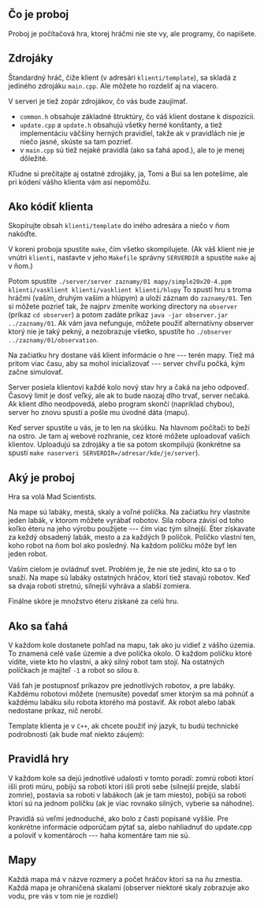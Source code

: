 
Čo je proboj
------------

Proboj je počítačová hra, ktorej hráčmi nie ste vy, ale programy, čo napíšete.


Zdrojáky
--------

Štandardný hráč, čiže klient (v adresári `klienti/template`), sa skladá z jediného
zdrojáku `main.cpp`. Ale môžete ho rozdeliť aj na viacero.

V serveri je tiež zopár zdrojákov, čo vás bude zaujímať.

- `common.h` obsahuje základné štruktúry, čo váš klient dostane k dispozícii.
- `update.cpp` a `update.h` obsahujú všetky herné konštanty, a tiež
  implementáciu väčšiny herných pravidiel, takže ak v pravidlách nie je niečo
  jasné, skúste sa tam pozrieť.
- v `main.cpp` sú tiež nejaké pravidlá (ako sa ťahá apod.), ale to je menej
  dôležité.

Kľudne si prečítajte aj ostatné zdrojáky, ja, Tomi a Bui sa len potešíme, 
ale pri kódení vášho klienta vám asi nepomôžu.

Ako kódiť klienta
-----------------

Skopírujte obsah `klienti/template` do iného adresára a niečo v ňom nakóďte.

V koreni proboja spustite `make`, čím všetko skompilujete. (Ak váš klient nie je
vnútri `klienti`, nastavte v jeho `Makefile` správny `SERVERDIR` a spustite
`make` aj v ňom.)

Potom spustite `./server/server zaznamy/01 mapy/simple20x20-4.ppm klienti/vasklient
klienti/vasklient klienti/hlupy` To spustí hru s troma hráčmi (vaším, druhým
vaším a hlúpym) a uloží záznam do `zaznamy/01`. Ten si môžete pozrieť tak,
že najprv zmeníte working directory na `observer` (príkaz `cd observer`)
a potom zadáte príkaz `java -jar observer.jar ../zaznamy/01`.
Ak vám java nefunguje, môžete použiť alternatívny observer ktorý nie je taký 
pekný, a nezobrazuje všetko, spustíte ho `./observer ../zaznamy/01/observation`. 

Na začiatku hry dostane váš klient informácie o hre --- terén mapy.
Tiež má pritom viac času, aby sa mohol inicializovať --- server chvíľu počká, 
kým začne simulovať.

Server posiela klientovi každé kolo nový stav hry a čaká na jeho odpoveď. Časový
limit je dosť veľký, ale ak to bude naozaj dlho trvať, server nečaká. Ak klient
dlho neodpovedá, alebo program skončí (napríklad chybou), server ho znovu spustí
a pošle mu úvodné dáta (mapu).

Keď server spustíte u vás, je to len na skúšku. Na hlavnom počítači to beží na
ostro. Je tam aj webové rozhranie, cez ktoré môžete uploadovať vašich klientov.
Uploadujú sa zdrojáky a tie sa potom skompilujú (konkrétne sa spustí `make
naserveri SERVERDIR=/adresar/kde/je/server`).


Aký je proboj
-------------

Hra sa volá Mad Scientists.

Na mape sú labáky, mestá, skaly a voľné políčka.
Na začiatku hry vlastníte jeden labák, v ktorom môžete vyrábať robotov. Sila 
robora závisí od toho koľko éteru na jeho výrobu použijete --- čím viac tým 
silnejší. Éter získavate za keždý obsadený labák, mesto a za každých 9 políčok.
Políčko vlastní ten, koho robot na ňom bol ako posledný. Na každom políčku môže 
byť len jeden robot.

Vaším cielom je ovládnuť svet. Problém je, že nie ste jediní, kto sa o to snaží.
Na mape sú labáky ostatných hráčov, ktorí tiež stavajú robotov. Keď sa dvaja 
roboti stretnú, silnejší vyhráva a slabší zomiera.

Finálne skóre je množstvo éteru získané za celú hru.

Ako sa ťahá
-----------

V každom kole dostanete pohľad na mapu, tak ako ju vidieť z vášho územia.
To znamená celé vaše územie a dve políčka okolo. O každom políčku ktoré vidíte,
viete kto ho vlastní, a aký silný robot tam stojí. Na ostatných políčkach je 
majiteľ `-1` a robot so silou `0`.

Váš ťah je postupnosť príkazov pre jednotlivých robotov, a pre labáky.
Každému robotovi môžete (nemusíte) povedať smer ktorým sa má pohnúť a každému 
labáku silu robota ktorého má postaviť. Ak robot alebo labák nedostane príkaz, 
nič nerobí.

Template klienta je v `C++`, ak chcete použiť iný jazyk, tu budú technické 
podrobnosti (ak bude mať niekto záujem):

Pravidlá hry
------------

V každom kole sa dejú jednotlivé udalosti v tomto poradí:
zomrú roboti ktorí išli proti múru,
pobijú sa roboti ktorí išli proti sebe (silnejší prejde, slabší zomrie),
postavia sa roboti v labákoch (ak je tam miesto),
pobijú sa roboti ktorí sú na jednom políčku (ak je viac rovnako silných, vyberie sa náhodne).

Pravidlá sú veľmi jednoduché, ako bolo z časti popísané vyššie. Pre
konkrétne informácie odporúčam pýtať sa, alebo nahliadnuť do update.cpp
a poloviť v komentároch --- haha komentáre tam nie sú.

Mapy
----

Každá mapa má v názve rozmery a počet hráčov ktorí sa na ňu zmestia.
Každá mapa je ohraničená skalami (observer niektoré skaly zobrazuje ako vodu, pre vás v tom nie je rozdiel)
